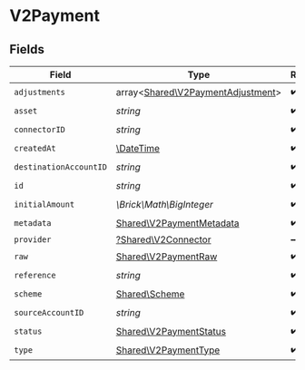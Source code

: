 # V2Payment


## Fields

| Field                                                                           | Type                                                                            | Required                                                                        | Description                                                                     | Example                                                                         |
| ------------------------------------------------------------------------------- | ------------------------------------------------------------------------------- | ------------------------------------------------------------------------------- | ------------------------------------------------------------------------------- | ------------------------------------------------------------------------------- |
| `adjustments`                                                                   | array<[Shared\V2PaymentAdjustment](../../Models/Shared/V2PaymentAdjustment.md)> | :heavy_check_mark:                                                              | N/A                                                                             |                                                                                 |
| `asset`                                                                         | *string*                                                                        | :heavy_check_mark:                                                              | N/A                                                                             | USD                                                                             |
| `connectorID`                                                                   | *string*                                                                        | :heavy_check_mark:                                                              | N/A                                                                             |                                                                                 |
| `createdAt`                                                                     | [\DateTime](https://www.php.net/manual/en/class.datetime.php)                   | :heavy_check_mark:                                                              | N/A                                                                             |                                                                                 |
| `destinationAccountID`                                                          | *string*                                                                        | :heavy_check_mark:                                                              | N/A                                                                             |                                                                                 |
| `id`                                                                            | *string*                                                                        | :heavy_check_mark:                                                              | N/A                                                                             | XXX                                                                             |
| `initialAmount`                                                                 | *\Brick\Math\BigInteger*                                                        | :heavy_check_mark:                                                              | N/A                                                                             | 100                                                                             |
| `metadata`                                                                      | [Shared\V2PaymentMetadata](../../Models/Shared/V2PaymentMetadata.md)            | :heavy_check_mark:                                                              | N/A                                                                             |                                                                                 |
| `provider`                                                                      | [?Shared\V2Connector](../../Models/Shared/V2Connector.md)                       | :heavy_minus_sign:                                                              | N/A                                                                             |                                                                                 |
| `raw`                                                                           | [Shared\V2PaymentRaw](../../Models/Shared/V2PaymentRaw.md)                      | :heavy_check_mark:                                                              | N/A                                                                             |                                                                                 |
| `reference`                                                                     | *string*                                                                        | :heavy_check_mark:                                                              | N/A                                                                             |                                                                                 |
| `scheme`                                                                        | [Shared\Scheme](../../Models/Shared/Scheme.md)                                  | :heavy_check_mark:                                                              | N/A                                                                             |                                                                                 |
| `sourceAccountID`                                                               | *string*                                                                        | :heavy_check_mark:                                                              | N/A                                                                             |                                                                                 |
| `status`                                                                        | [Shared\V2PaymentStatus](../../Models/Shared/V2PaymentStatus.md)                | :heavy_check_mark:                                                              | N/A                                                                             |                                                                                 |
| `type`                                                                          | [Shared\V2PaymentType](../../Models/Shared/V2PaymentType.md)                    | :heavy_check_mark:                                                              | N/A                                                                             |                                                                                 |